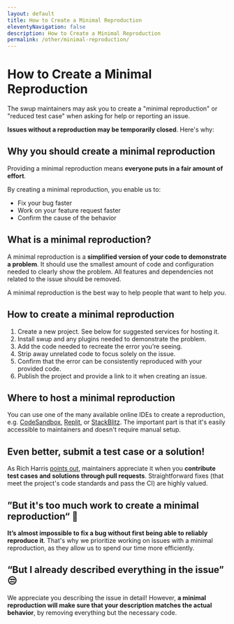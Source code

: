 ```yaml
---
layout: default
title: How to Create a Minimal Reproduction
eleventyNavigation: false
description: How to Create a Minimal Reproduction
permalink: /other/minimal-reproduction/
---
```


# How to Create a Minimal Reproduction

The swup maintainers may ask you to create a "minimal reproduction" or "reduced test case" when
asking for help or reporting an issue.

**Issues without a reproduction may be temporarily closed**. Here's why:

## Why you should create a minimal reproduction

Providing a minimal reproduction means **everyone puts in a fair amount of effort**.

By creating a minimal reproduction, you enable us to:

- Fix your bug faster
- Work on your feature request faster
- Confirm the cause of the behavior

## What is a minimal reproduction?

A minimal reproduction is a **simplified version of your code to demonstrate a problem**. It should use
the smallest amount of code and configuration needed to clearly show the problem. All features and
dependencies not related to the issue should be removed.

A minimal reproduction is the best way to help people that want to help *you*.

## How to create a minimal reproduction

1. Create a new project. See below for suggested services for hosting it.
2. Install swup and any plugins needed to demonstrate the problem.
3. Add the code needed to recreate the error you’re seeing.
4. Strip away unrelated code to focus solely on the issue.
5. Confirm that the error can be consistently reproduced with your provided code.
6. Publish the project and provide a link to it when creating an issue.

## Where to host a minimal reproduction

You can use one of the many available online IDEs to create a reproduction, e.g.
[CodeSandbox](https://codesandbox.io/p/sandbox/swup-4-minimal-reproduction-template-n6kgnp),
[Replit](https://replit.com/@swupjs/Swup-Test-Case-Template), or
[StackBlitz](https://stackblitz.com/). The important part is that it's easily accessible to
maintainers and doesn't require manual setup.

## Even better, submit a test case or a solution!

As Rich Harris [points out](https://gist.github.com/Rich-Harris/88c5fc2ac6dc941b22e7996af05d70ff#better-still-file-a-test-case-or-a-fix), maintainers appreciate it when you **contribute test cases and solutions through pull requests**. Straightforward fixes (that meet the project's code standards and pass the CI) are highly valued.

## ”But it's too much work to create a minimal reproduction“ 🥵

**It’s almost impossible to fix a bug without first being able to reliably reproduce it**. That's why we prioritize working on issues with a minimal reproduction, as they allow us to spend our time more efficiently.

## “But I already described everything in the issue” 😒

We appreciate you describing the issue in detail! However, **a minimal reproduction will make sure
that your description matches the actual behavior**, by removing everything but the necessary code.
